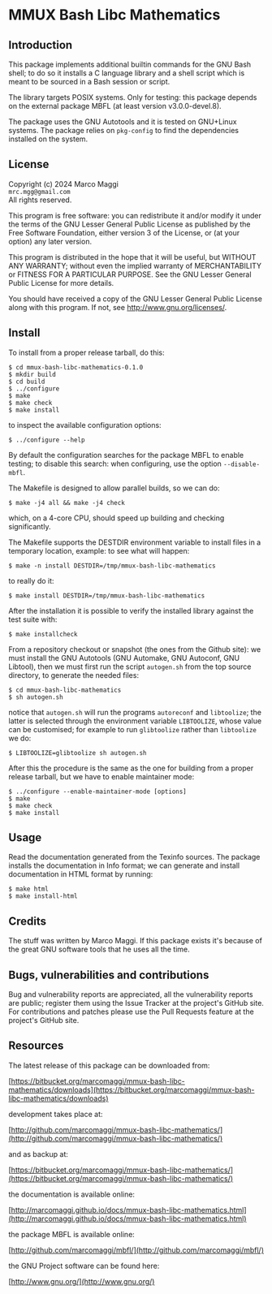 # MMUX Bash Libc Mathematics

## Introduction

This package  implements additional  builtin commands  for the  GNU Bash
shell; to  do so  it installs a  C language library  and a  shell script
which is meant to be sourced in a Bash session or script.

The  library targets  POSIX  systems.  Only  for  testing: this  package
depends on the external package MBFL (at least version v3.0.0-devel.8).

The  package uses  the  GNU  Autotools and  it  is  tested on  GNU+Linux
systems.  The  package relies on  `pkg-config` to find  the dependencies
installed on the system.

## License

Copyright (c) 2024 Marco Maggi<br/>
`mrc.mgg@gmail.com`<br/>
All rights reserved.

This program is free software: you  can redistribute it and/or modify it
under the terms of the GNU Lesser General Public License as published by
the Free  Software Foundation, either version  3 of the License,  or (at
your option) any later version.

This program  is distributed  in the  hope that it  will be  useful, but
WITHOUT   ANY   WARRANTY;  without   even   the   implied  warranty   of
MERCHANTABILITY or FITNESS FOR A PARTICULAR PURPOSE.  See the GNU Lesser
General Public License for more details.

You should have received a copy of the GNU Lesser General Public License
along with this program.  If not, see <http://www.gnu.org/licenses/>.

## Install

To install from a proper release tarball, do this:

```
$ cd mmux-bash-libc-mathematics-0.1.0
$ mkdir build
$ cd build
$ ../configure
$ make
$ make check
$ make install
```

to inspect the available configuration options:

```
$ ../configure --help
```

By default  the configuration  searches for the  package MBFL  to enable
testing;  to  disable this  search:  when  configuring, use  the  option
`--disable-mbfl`.


The Makefile is designed to allow parallel builds, so we can do:

```
$ make -j4 all && make -j4 check
```

which,  on  a  4-core  CPU,   should  speed  up  building  and  checking
significantly.

The Makefile supports the DESTDIR  environment variable to install files
in a temporary location, example: to see what will happen:

```
$ make -n install DESTDIR=/tmp/mmux-bash-libc-mathematics
```

to really do it:

```
$ make install DESTDIR=/tmp/mmux-bash-libc-mathematics
```

After the  installation it is  possible to verify the  installed library
against the test suite with:

```
$ make installcheck
```

From a repository checkout or snapshot  (the ones from the Github site):
we  must install  the GNU  Autotools  (GNU Automake,  GNU Autoconf,  GNU
Libtool), then  we must first run  the script `autogen.sh` from  the top
source directory, to generate the needed files:

```
$ cd mmux-bash-libc-mathematics
$ sh autogen.sh

```

notice  that  `autogen.sh`  will   run  the  programs  `autoreconf`  and
`libtoolize`; the  latter is  selected through the  environment variable
`LIBTOOLIZE`,  whose  value  can  be  customised;  for  example  to  run
`glibtoolize` rather than `libtoolize` we do:

```
$ LIBTOOLIZE=glibtoolize sh autogen.sh
```

After this  the procedure  is the same  as the one  for building  from a
proper release tarball, but we have to enable maintainer mode:

```
$ ../configure --enable-maintainer-mode [options]
$ make
$ make check
$ make install
```

## Usage

Read the documentation generated from  the Texinfo sources.  The package
installs the documentation  in Info format; we can  generate and install
documentation in HTML format by running:

```
$ make html
$ make install-html
```

## Credits

The  stuff was  written by  Marco Maggi.   If this  package exists  it's
because of the great GNU software tools that he uses all the time.

## Bugs, vulnerabilities and contributions

Bug  and vulnerability  reports are  appreciated, all  the vulnerability
reports  are  public; register  them  using  the  Issue Tracker  at  the
project's GitHub  site.  For  contributions and  patches please  use the
Pull Requests feature at the project's GitHub site.

## Resources

The latest release of this package can be downloaded from:

[https://bitbucket.org/marcomaggi/mmux-bash-libc-mathematics/downloads](https://bitbucket.org/marcomaggi/mmux-bash-libc-mathematics/downloads)

development takes place at:

[http://github.com/marcomaggi/mmux-bash-libc-mathematics/](http://github.com/marcomaggi/mmux-bash-libc-mathematics/)

and as backup at:

[https://bitbucket.org/marcomaggi/mmux-bash-libc-mathematics/](https://bitbucket.org/marcomaggi/mmux-bash-libc-mathematics/)

the documentation is available online:

[http://marcomaggi.github.io/docs/mmux-bash-libc-mathematics.html](http://marcomaggi.github.io/docs/mmux-bash-libc-mathematics.html)

the package MBFL is available online:

[http://github.com/marcomaggi/mbfl/](http://github.com/marcomaggi/mbfl/)

the GNU Project software can be found here:

[http://www.gnu.org/](http://www.gnu.org/)

